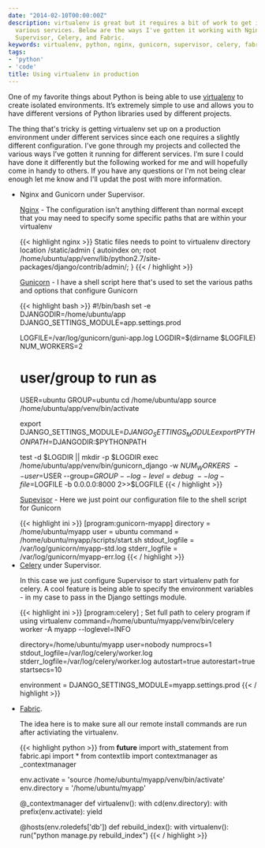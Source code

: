 ```yaml
---
date: "2014-02-10T00:00:00Z"
description: virtualenv is great but it requires a bit of work to get it running for
  various services. Below are the ways I've gotten it working with Nginx, Gunicorn,
  Supervisor, Celery, and Fabric.
keywords: virtualenv, python, nginx, gunicorn, supervisor, celery, fabric
tags:
- 'python'
- 'code'
title: Using virtualenv in production
---
```


One of my favorite things about Python is being able to use <a href="http://www.virtualenv.org/en/latest/index.html" target="_blank">virtualenv</a> to create isolated environments. It’s extremely simple to use and allows you to have different versions of Python libraries used by different projects.

The thing that's tricky is getting virtualenv set up on a production environment under different services since each one requires a slightly different configuration. I’ve gone through my projects and collected the various ways I’ve gotten it running for different services. I’m sure I could have done it differently but the following worked for me and will hopefully come in handy to others. If you have any questions or I'm not being clear enough let me know and I'll updat the post with more information.

<ul>
  <li>Nginx and Gunicorn under Supervisor.

  <p><a href="http://nginx.org/" target="_blank">Nginx</a> - The configuration isn't anything different than normal except that you may need to specify some specific paths that are within your virtualenv</p>
{{< highlight nginx >}}
  Static files needs to point to virtualenv directory
location /static/admin {
  autoindex on;
  root   /home/ubuntu/app/venv/lib/python2.7/site-packages/django/contrib/admin/;
}
{{< / highlight >}}

  <p><a href="http://gunicorn.org/" target="_blank">Gunicorn</a> - I have a shell script here that's used to set the various paths and options that configure Gunicorn</p>
{{< highlight bash >}}
#!/bin/bash
set -e
DJANGODIR=/home/ubuntu/app
DJANGO_SETTINGS_MODULE=app.settings.prod

LOGFILE=/var/log/gunicorn/guni-app.log
LOGDIR=$(dirname $LOGFILE)
NUM_WORKERS=2
# user/group to run as
USER=ubuntu
GROUP=ubuntu
cd /home/ubuntu/app
source /home/ubuntu/app/venv/bin/activate

export DJANGO_SETTINGS_MODULE=$DJANGO_SETTINGS_MODULE
export PYTHONPATH=$DJANGODIR:$PYTHONPATH

test -d $LOGDIR || mkdir -p $LOGDIR
exec /home/ubuntu/app/venv/bin/gunicorn_django -w $NUM_WORKERS \
  --user=$USER --group=$GROUP --log-level=debug \
  --log-file=$LOGFILE -b 0.0.0.0:8000 2>>$LOGFILE
{{< / highlight >}}

  <p><a href="http://supervisord.org/" target="_blank">Supevisor</a> - Here we just point our configuration file to the shell script for Gunicorn</p>
{{< highlight ini >}}
[program:gunicorn-myapp]
directory = /home/ubuntu/myapp
user = ubuntu
command = /home/ubuntu/myapp/scripts/start.sh
stdout_logfile = /var/log/gunicorn/myapp-std.log
stderr_logfile = /var/log/gunicorn/myapp-err.log
{{< / highlight >}}
  </li>

<li><a href="http://www.celeryproject.org/" target="_blank">Celery</a> under Supervisor.

<p>In this case we just configure Supervisor to start virtualenv path for celery. A cool feature is being able to specify the environment variables - in my case to pass in the Django settings module.</p>

{{< highlight ini >}}
[program:celery]
; Set full path to celery program if using virtualenv
command=/home/ubuntu/myapp/venv/bin/celery worker -A myapp --loglevel=INFO

directory=/home/ubuntu/myapp
user=nobody
numprocs=1
stdout_logfile=/var/log/celery/worker.log
stderr_logfile=/var/log/celery/worker.log
autostart=true
autorestart=true
startsecs=10

environment =
  DJANGO_SETTINGS_MODULE=myapp.settings.prod
{{< / highlight >}}
</li>

<li><a href="http://docs.fabfile.org/en/1.8/" target="_blank">Fabric</a>.

<p>The idea here is to make sure all our remote install commands are run after activiating the virtualenv.</p>

{{< highlight python >}}
from __future__ import with_statement
from fabric.api import *
from contextlib import contextmanager as _contextmanager

env.activate = 'source /home/ubuntu/myapp/venv/bin/activate'
env.directory = '/home/ubuntu/myapp'

@_contextmanager
def virtualenv():
    with cd(env.directory):
        with prefix(env.activate):
            yield

@hosts(env.roledefs['db'])
def rebuild_index():
    with virtualenv():
        run("python manage.py rebuild_index")
{{< / highlight >}}
</li>
</ul>